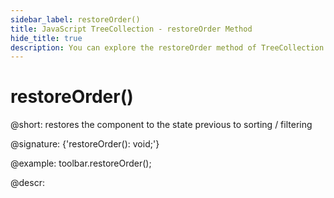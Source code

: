 ```yaml
---
sidebar_label: restoreOrder()
title: JavaScript TreeCollection - restoreOrder Method 
hide_title: true
description: You can explore the restoreOrder method of TreeCollection in the documentation of the DHTMLX JavaScript UI library. Browse developer guides and API reference, try out code examples and live demos, and download a free 30-day evaluation version of DHTMLX Suite 7.
---
```

 
# restoreOrder()

@short: restores the component to the state previous to sorting / filtering

@signature: {'restoreOrder(): void;'}

@example:
toolbar.restoreOrder();

@descr:
